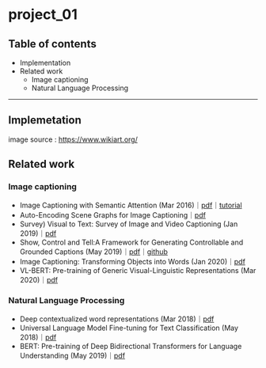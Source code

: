# project_01

## Table of contents

- Implementation
- Related work
  - Image captioning
  - Natural Language Processing
  
---


## Implemetation
image source : https://www.wikiart.org/


## Related work
### Image captioning

- Image Captioning with Semantic Attention (Mar 2016)｜[pdf](https://arxiv.org/abs/1603.03925)｜[tutorial](https://www.tensorflow.org/tutorials/text/image_captioning)
- Auto-Encoding Scene Graphs for Image Captioning｜[pdf](https://arxiv.org/abs/1812.02378)
- Survey) Visual to Text: Survey of Image and Video Captioning (Jan 2019)｜[pdf](https://www.researchgate.net/publication/330708929_Visual_to_Text_Survey_of_Image_and_Video_Captioning)
- Show, Control and Tell:A Framework for Generating Controllable and Grounded Captions (May 2019)｜[pdf](https://arxiv.org/pdf/1811.10652.pdf)｜[github](https://github.com/aimagelab/show-control-and-tell)
- Image Captioning: Transforming Objects into Words (Jan 2020)｜[pdf](https://arxiv.org/abs/1906.05963)
- VL-BERT: Pre-training of Generic Visual-Linguistic Representations (Mar 2020)｜[pdf](https://openreview.net/forum?id=SygXPaEYvH)


### Natural Language Processing

- Deep contextualized word representations (Mar 2018)｜[pdf](https://arxiv.org/abs/1802.05365v2)
- Universal Language Model Fine-tuning for Text Classification (May 2018)｜[pdf](https://arxiv.org/abs/1801.06146v5)
- BERT: Pre-training of Deep Bidirectional Transformers for Language Understanding (May 2019)｜[pdf](https://arxiv.org/abs/1810.04805)
